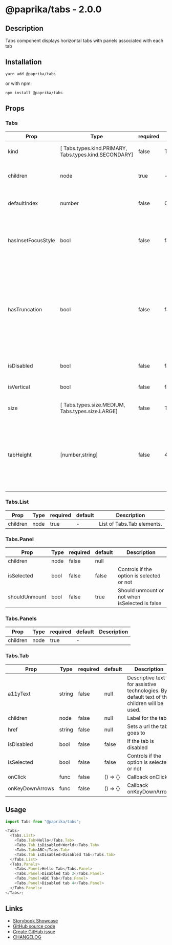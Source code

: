 <!-- start: Autogenerated - do not modify -->

# @paprika/tabs - 2.0.0

## Description

Tabs component displays horizontal tabs with panels associated with each tab

## Installation

```
yarn add @paprika/tabs
```

or with npm:

```
npm install @paprika/tabs
```

## Props

### Tabs

| Prop               | Type                                                  | required | default                 | Description                                                                                                                       |
| ------------------ | ----------------------------------------------------- | -------- | ----------------------- | --------------------------------------------------------------------------------------------------------------------------------- |
| kind               | [ Tabs.types.kind.PRIMARY, Tabs.types.kind.SECONDARY] | false    | Tabs.types.kind.PRIMARY | The visual theme of the tabs list.                                                                                                |
| children           | node                                                  | true     | -                       | Expects Tabs.List and Tabs.Panels.                                                                                                |
| defaultIndex       | number                                                | false    | 0                       | Sets what tabindex is active by default.                                                                                          |
| hasInsetFocusStyle | bool                                                  | false    | false                   | If the visual focus ring for the tabs should be displayed with an inset style.                                                    |
| hasTruncation      | bool                                                  | false    | false                   | Tab labels will be truncated when they run out of space instead of breaking to multiple lines (ignored when isVertical is false). |
| isDisabled         | bool                                                  | false    | false                   | If the tabs are all disabled.                                                                                                     |
| isVertical         | bool                                                  | false    | false                   | If the tabs are stacked vertically.                                                                                               |
| size               | [ Tabs.types.size.MEDIUM, Tabs.types.size.LARGE]      | false    | Tabs.types.size.MEDIUM  | Size of the tab label text.                                                                                                       |
| tabHeight          | [number,string]                                       | false    | 48                      | Height of the tabs (ignored when isVertical is true). A number value will be interpreted as height in pixels.                     |

### Tabs.List

| Prop     | Type | required | default | Description                |
| -------- | ---- | -------- | ------- | -------------------------- |
| children | node | true     | -       | List of Tabs.Tab elements. |

### Tabs.Panel

| Prop          | Type | required | default | Description                                    |
| ------------- | ---- | -------- | ------- | ---------------------------------------------- |
| children      | node | false    | null    |                                                |
| isSelected    | bool | false    | false   | Controls if the option is selected or not      |
| shouldUnmount | bool | false    | true    | Should unmount or not when isSelected is false |

### Tabs.Panels

| Prop     | Type | required | default | Description |
| -------- | ---- | -------- | ------- | ----------- |
| children | node | true     | -       |             |

### Tabs.Tab

| Prop            | Type   | required | default  | Description                                                                                |
| --------------- | ------ | -------- | -------- | ------------------------------------------------------------------------------------------ |
| a11yText        | string | false    | null     | Descriptive text for assistive technologies. By default text of the children will be used. |
| children        | node   | false    | null     | Label for the tab                                                                          |
| href            | string | false    | null     | Sets a url the tab goes to                                                                 |
| isDisabled      | bool   | false    | false    | If the tab is disabled                                                                     |
| isSelected      | bool   | false    | false    | Controls if the option is selected or not                                                  |
| onClick         | func   | false    | () => {} | Callback onClick                                                                           |
| onKeyDownArrows | func   | false    | () => {} | Callback onKeyDownArrow                                                                    |

<!-- end: Autogenerated - do not modify -->
<!-- content -->

## Usage

```js
import Tabs from "@paprika/tabs";

<Tabs>
  <Tabs.List>
    <Tabs.Tab>Hello</Tabs.Tab>
    <Tabs.Tab isDisabled>World</Tabs.Tab>
    <Tabs.Tab>ABC</Tabs.Tab>
    <Tabs.Tab isDisabled>Disabled Tab</Tabs.Tab>
  </Tabs.List>
  <Tabs.Panels>
    <Tabs.Panel>Hello Tab</Tabs.Panel>
    <Tabs.Panel>Disabled tab 2</Tabs.Panel>
    <Tabs.Panel>ABC Tab</Tabs.Panel>
    <Tabs.Panel>Disabled tab 4</Tabs.Panel>
  </Tabs.Panels>
</Tabs>;
```

<!-- eoContent -->

## Links

- [Storybook Showcase](https://paprika.highbond.com/?path=/story/navigation-tabs--showcase)
- [GitHub source code](https://github.com/acl-services/paprika/tree/master/packages/Tabs/src)
- [Create GitHub issue](https://github.com/acl-services/paprika/issues/new?label=[]&title=@paprika/tabs%20[help]:%20your%20short%20description&body=%0A%23%20Help%20wanted%0A%0A%23%23%20Please%20write%20your%20question.%0A*A%20clear%20and%20concise%20description%20of%20what%20the%20question%20is*%0A%0A%23%23%20Additional%20context%0A*Add%20any%20other%20context%20or%20screenshots%20about%20your%20question%20here.*%0A)
- [CHANGELOG](https://github.com/acl-services/paprika/tree/master/packages/Tabs/CHANGELOG.md)
